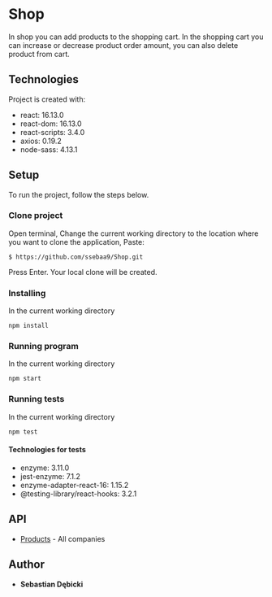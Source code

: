# Shop

In shop you can add products to the shopping cart.
In the shopping cart you can increase or decrease product order amount, you can also delete product from cart.


## Technologies
Project is created with:
* react: 16.13.0
* react-dom: 16.13.0
* react-scripts: 3.4.0
* axios: 0.19.2
* node-sass: 4.13.1

## Setup

To run the project, follow the steps below.

### Clone project

Open terminal,
Change the current working directory to the location where you want to clone the application,
Paste:
```
$ https://github.com/ssebaa9/Shop.git
```
Press Enter. Your local clone will be created.

### Installing

In the current working directory

```
npm install
```

### Running program

In the current working directory

```
npm start
```

### Running tests

In the current working directory

```
npm test
```

#### Technologies for tests

* enzyme: 3.11.0
* jest-enzyme: 7.1.2
* enzyme-adapter-react-16: 1.15.2
* @testing-library/react-hooks: 3.2.1


## API

* [Products](https://www.reasonapps.pl/data.json) - All companies


## Author

* **Sebastian Dębicki** 
